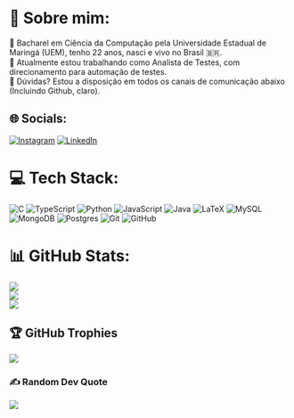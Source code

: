 <!--
**marcosoliveira-hub/marcosoliveira-hub** is a ✨ _special_ ✨ repository because its `README.md` (this file) appears on your GitHub profile.
-->
# 💫 Sobre mim:
🔭 Bacharel em Ciência da Computação pela Universidade Estadual de Maringá (UEM), tenho 22 anos, nasci e vivo no Brasil 🇧🇷.<br>🌱 Atualmente estou trabalhando como Analista de Testes, com direcionamento para automação de testes.<br>💬 Dúvidas? Estou a disposição em todos os canais de comunicação abaixo (Incluindo Github, claro).

## 🌐 Socials:
[![Instagram](https://img.shields.io/badge/Instagram-%23E4405F.svg?logo=Instagram&logoColor=white)](https://instagram.com/_0marcosoliveira) [![LinkedIn](https://img.shields.io/badge/LinkedIn-%230077B5.svg?logo=linkedin&logoColor=white)](https://linkedin.com/in/marcos-vinicius-de-oliveira-aa2609200/) 

# 💻 Tech Stack:
![C](https://img.shields.io/badge/c-%2300599C.svg?style=for-the-badge&logo=c&logoColor=white) ![TypeScript](https://img.shields.io/badge/typescript-%23007ACC.svg?style=for-the-badge&logo=typescript&logoColor=white) ![Python](https://img.shields.io/badge/python-3670A0?style=for-the-badge&logo=python&logoColor=ffdd54) ![JavaScript](https://img.shields.io/badge/javascript-%23323330.svg?style=for-the-badge&logo=javascript&logoColor=%23F7DF1E) ![Java](https://img.shields.io/badge/java-%23ED8B00.svg?style=for-the-badge&logo=openjdk&logoColor=white) ![LaTeX](https://img.shields.io/badge/latex-%23008080.svg?style=for-the-badge&logo=latex&logoColor=white) ![MySQL](https://img.shields.io/badge/mysql-4479A1.svg?style=for-the-badge&logo=mysql&logoColor=white) ![MongoDB](https://img.shields.io/badge/MongoDB-%234ea94b.svg?style=for-the-badge&logo=mongodb&logoColor=white) ![Postgres](https://img.shields.io/badge/postgres-%23316192.svg?style=for-the-badge&logo=postgresql&logoColor=white) ![Git](https://img.shields.io/badge/git-%23F05033.svg?style=for-the-badge&logo=git&logoColor=white) ![GitHub](https://img.shields.io/badge/github-%23121011.svg?style=for-the-badge&logo=github&logoColor=white)
# 📊 GitHub Stats:
![](https://github-readme-stats.vercel.app/api?username=marcosoliveira-hub&theme=shadow_blue&hide_border=false&include_all_commits=true&count_private=false)<br/>
![](https://github-readme-streak-stats.herokuapp.com/?user=marcosoliveira-hub&theme=shadow_blue&hide_border=false)<br/>
![](https://github-readme-stats.vercel.app/api/top-langs/?username=marcosoliveira-hub&theme=shadow_blue&hide_border=false&include_all_commits=true&count_private=false&layout=compact)

## 🏆 GitHub Trophies
![](https://github-profile-trophy.vercel.app/?username=marcosoliveira-hub&theme=radical&no-frame=false&no-bg=false&margin-w=4)

### ✍️ Random Dev Quote
![](https://quotes-github-readme.vercel.app/api?type=horizontal&theme=radical)

<!-- Proudly created with GPRM ( https://gprm.itsvg.in ) -->

